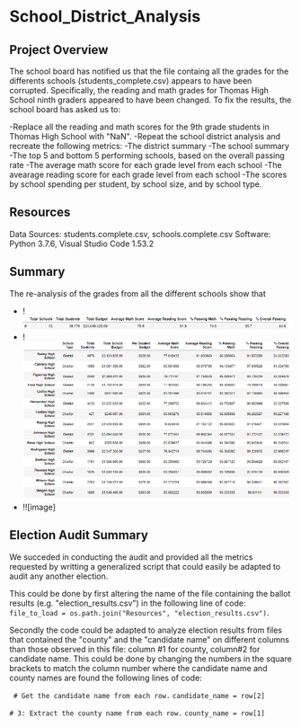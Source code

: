 # School_District_Analysis

## Project Overview
The school board has notified us that the file containg all the grades for the differents schools (students_complete.csv) appears to have been corrupted.
Specifically, the reading and math grades for Thomas High School ninth graders appeared to have been changed.
To fix the results, the school board has asked us to:

-Replace all the reading and math scores for the 9th grade students in Thomas High School with "NaN".
-Repeat the school district analysis and recreate the following metrics:
  -The district summary
  -The school summary
  -The top 5 and bottom 5 performing schools, based on the overall passing rate
  -The average math score for each grade level from each school
  -The avearage reading score for each grade level from each school
  -The scores by school spending per student, by school size, and by school type.

## Resources
Data Sources: students.complete.csv, schools.complete.csv
Software: Python 3.7.6, Visual Studio Code 1.53.2

## Summary

The re-analysis of the grades from all the different schools show that
-  !![image](New_district_analysis.PNG)
-  !![image](New_school_analysis.PNG)
-  !![image]



## Election Audit Summary

We succeded in conducting the audit and provided all the metrics requested by writting a generalized script that could easily be adapted to audit any another election.

This could be done by first altering the name of the file containing the ballot results (e.g. "election_results.csv") in the following line of code: 
`file_to_load = os.path.join("Resources", "election_results.csv")`. 

Secondly the code could be adapted to analyze election results from files that contained the "county" and the "candidate name" on different columns than those observed in this file: column #1 for county, column#2 for candidate name.  This could be done by changing the numbers in the square brackets to match the column number where the candidate name and county names are found the following lines of code:

` # Get the candidate name from each row.`
  `candidate_name = row[2]`

  `# 3: Extract the county name from each row.`
  `county_name = row[1]`
